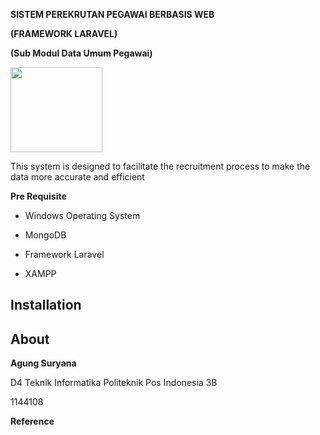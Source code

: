 **SISTEM PEREKRUTAN PEGAWAI BERBASIS WEB**

**(FRAMEWORK LARAVEL)**

**(Sub Modul Data Umum Pegawai)**

<img src="./media/image1.png" width="147" height="136" />

This system is designed to facilitate the recruitment process to make the data more accurate and efficient

**Pre Requisite**

-   Windows Operating System

-   MongoDB

-   Framework Laravel

-   XAMPP

Installation
------------

About
-----

**Agung Suryana**

D4 Teknik Informatika Politeknik Pos Indonesia 3B

1144108

**Reference**
